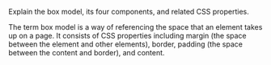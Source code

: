 Explain the box model, its four components, and related CSS properties.

The term box model is a way of referencing the space that an element takes up on a page. It consists of CSS properties including margin (the space between the element and other elements), border, padding (the space between the content and border), and content.